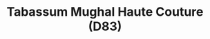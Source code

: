 ---
title: "Tabassum Mughal Haute Couture (D83)"
url: /karachi/tabassum-mughal-haute-couture-d83/
shop: supermarket
---